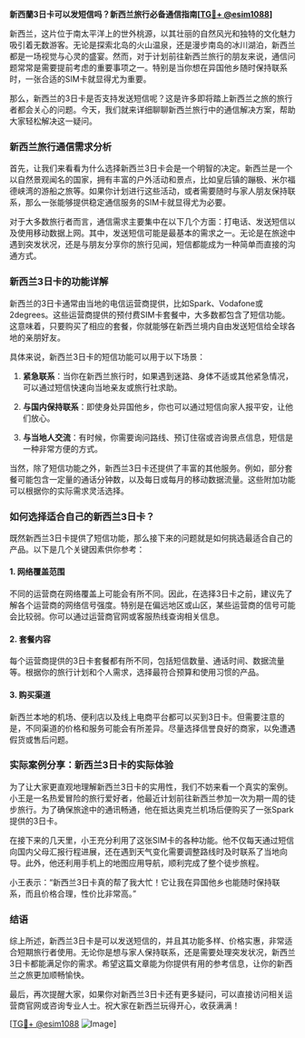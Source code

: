 **新西蘭3日卡可以发短信吗？新西兰旅行必备通信指南[[TG💪+ @esim1088](https://t.me/s/esim1088)]**

新西兰，这片位于南太平洋上的世外桃源，以其壮丽的自然风光和独特的文化魅力吸引着无数游客。无论是探索北岛的火山温泉，还是漫步南岛的冰川湖泊，新西兰都是一场视觉与心灵的盛宴。然而，对于计划前往新西兰旅行的朋友来说，通信问题常常是需要提前考虑的重要事项之一。特别是当你想在异国他乡随时保持联系时，一张合适的SIM卡就显得尤为重要。

那么，新西兰的3日卡是否支持发送短信呢？这是许多即将踏上新西兰之旅的旅行者都会关心的问题。今天，我们就来详细聊聊新西兰旅行中的通信解决方案，帮助大家轻松解决这一疑问。

### 新西兰旅行通信需求分析

首先，让我们来看看为什么选择新西兰3日卡会是一个明智的决定。新西兰是一个以自然景观闻名的国家，拥有丰富的户外活动和景点，比如皇后镇的蹦极、米尔福德峡湾的游船之旅等。如果你计划进行这些活动，或者需要随时与家人朋友保持联系，那么一张能够提供稳定通信服务的SIM卡就显得尤为必要。

对于大多数旅行者而言，通信需求主要集中在以下几个方面：打电话、发送短信以及使用移动数据上网。其中，发送短信可能是最基本的需求之一。无论是在旅途中遇到突发状况，还是与朋友分享你的旅行见闻，短信都能成为一种简单而直接的沟通方式。

### 新西兰3日卡的功能详解

新西兰的3日卡通常由当地的电信运营商提供，比如Spark、Vodafone或2degrees。这些运营商提供的预付费SIM卡套餐中，大多数都包含了短信功能。这意味着，只要购买了相应的套餐，你就能够在新西兰境内自由发送短信给全球各地的亲朋好友。

具体来说，新西兰3日卡的短信功能可以用于以下场景：

1. **紧急联系**：当你在新西兰旅行时，如果遇到迷路、身体不适或其他紧急情况，可以通过短信快速向当地亲友或旅行社求助。
   
2. **与国内保持联系**：即使身处异国他乡，你也可以通过短信向家人报平安，让他们放心。

3. **与当地人交流**：有时候，你需要询问路线、预订住宿或咨询景点信息，短信是一种非常方便的方式。

当然，除了短信功能之外，新西兰3日卡还提供了丰富的其他服务。例如，部分套餐可能包含一定量的通话分钟数，以及每日或每月的移动数据流量。这些附加功能可以根据你的实际需求灵活选择。

### 如何选择适合自己的新西兰3日卡？

既然新西兰3日卡提供了短信功能，那么接下来的问题就是如何挑选最适合自己的产品。以下是几个关键因素供你参考：

#### 1. 网络覆盖范围
不同的运营商在网络覆盖上可能会有所不同。因此，在选择3日卡之前，建议先了解各个运营商的网络信号强度。特别是在偏远地区或山区，某些运营商的信号可能会比较弱。你可以通过运营商官网或客服热线查询相关信息。

#### 2. 套餐内容
每个运营商提供的3日卡套餐都有所不同，包括短信数量、通话时间、数据流量等。根据你的旅行计划和个人需求，选择最符合预算和使用习惯的产品。

#### 3. 购买渠道
新西兰本地的机场、便利店以及线上电商平台都可以买到3日卡。但需要注意的是，不同渠道的价格和服务可能会有所差异。尽量选择信誉良好的商家，以免遭遇假货或售后问题。

### 实际案例分享：新西兰3日卡的实际体验

为了让大家更直观地理解新西兰3日卡的实用性，我们不妨来看一个真实的案例。小王是一名热爱冒险的旅行爱好者，他最近计划前往新西兰参加一次为期一周的徒步旅行。为了确保旅途中的通讯畅通，他在抵达奥克兰机场后便购买了一张Spark提供的3日卡。

在接下来的几天里，小王充分利用了这张SIM卡的各种功能。他不仅每天通过短信向国内父母汇报行程进展，还在遇到天气变化需要调整路线时及时联系了当地向导。此外，他还利用手机上的地图应用导航，顺利完成了整个徒步旅程。

小王表示：“新西兰3日卡真的帮了我大忙！它让我在异国他乡也能随时保持联系，而且价格合理，性价比非常高。”

### 结语

综上所述，新西兰3日卡是可以发送短信的，并且其功能多样、价格实惠，非常适合短期旅行者使用。无论你是想与家人保持联系，还是需要处理突发状况，新西兰3日卡都能满足你的需求。希望这篇文章能为你提供有用的参考信息，让你的新西兰之旅更加顺畅愉快。

最后，再次提醒大家，如果你对新西兰3日卡还有更多疑问，可以直接访问相关运营商官网或咨询专业人士。祝大家在新西兰玩得开心，收获满满！

[[TG💪+ @esim1088](https://t.me/s/esim1088) ![Image](https://i.postimg.cc/4NQfJmqS/Snipaste-2025-05-13-00-14-12.png)]